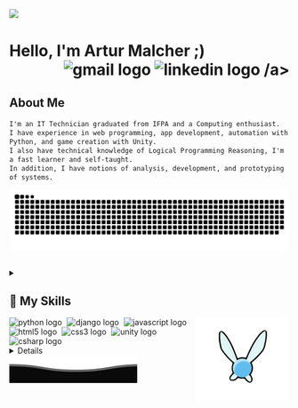 <img src="https://media.licdn.com/dms/image/D4E16AQEVFKjXBPJMcg/profile-displaybackgroundimage-shrink_350_1400/0/1706769157379?e=1718236800&v=beta&t=caw9z1Or64JVNw6wbtN5tXF4A1yu3WjC-G3hqnS9ni8"  />

<div align="left">
  <p> 
    <h1> Hello, I'm Artur Malcher ;)
      <div align="right">
        <a href="mailto:arturmatosmalcherdesousa@gmail.com" target="_blank" style="text-decoration: none;">
          <img src="https://img.shields.io/static/v1?message=Gmail&logo=gmail&label=&color=D14836&logoColor=white&labelColor=&style=for-the-badge" height="35" alt="gmail logo"  />
        </a>
        <a href="https://www.linkedin.com/in/arturmalcher" target="_blank" style="text-decoration: none;">
          <img src="https://img.shields.io/static/v1?message=LinkedIn&logo=linkedin&label=&color=0077B5&logoColor=white&labelColor=&style=for-the-badge" height="35" alt="linkedin logo"  />
        /a>
      </div>
    </h1> 
  </p>
</div>

## About Me
    I'm an IT Technician graduated from IFPA and a Computing enthusiast. 
    I have experience in web programming, app development, automation with Python, and game creation with Unity. 
    I also have technical knowledge of Logical Programming Reasoning, I'm a fast learner and self-taught. 
    In addition, I have notions of analysis, development, and prototyping of systems.
<div align="center">
  <img src="https://raw.githubusercontent.com/ArturMalcher/ArturMalcher/output/snake.svg" alt="Snake animation" />
</div>

## 

<details>
  <summary class="row"><h2> 🎲 My Skills </h2>
  <img align="right" height="150" src="images/giphy.gif"/>
  <div align="left">
    <img src="https://cdn.jsdelivr.net/gh/devicons/devicon/icons/python/python-original.svg" height="30" alt="python logo"  />
    <img width="1" />
    <img src="https://cdn.jsdelivr.net/gh/devicons/devicon/icons/django/django-plain.svg" height="30" alt="django logo"  />
    <img width="1" />
    <img src="https://cdn.jsdelivr.net/gh/devicons/devicon/icons/javascript/javascript-original.svg" height="30" alt="javascript logo"  />
    <img width="1" />
    <img src="https://cdn.jsdelivr.net/gh/devicons/devicon/icons/html5/html5-original.svg" height="30" alt="html5 logo"  />
    <img width="1" />
    <img src="https://cdn.jsdelivr.net/gh/devicons/devicon/icons/css3/css3-original.svg" height="30" alt="css3 logo"  />
    <img width="1" />
    <img src="https://cdn.jsdelivr.net/gh/devicons/devicon/icons/unity/unity-original.svg" height="30" alt="unity logo"  />
    <img width="1" />
    <img src="https://cdn.jsdelivr.net/gh/devicons/devicon/icons/csharp/csharp-original.svg" height="30" alt="csharp logo"  />
  </div>
  </summary>
  
  ###

    - Python 
    - Django framework 
    - Web Programming 
    - Game Creation with Unity 
    - Logical Programming Reasoning 
    - Analysis, Development, and Prototyping of Systems
    
</details>

<details>
  <summary><h2> 📊 My GitHub Statistics </h2></summary>
  <center>
  <p>
    <a href="https://github.com/ArturMalcher">
      <img loading="lazy" height="150em" src="https://github-readme-stats.vercel.app/api?username=ArturMalcher&show_icons=true&theme=transparent&hide_title=true&text_color=ffff&hide_border=true&include_all_commits=true&count_private=true"/>
      <img loading="lazy" height="150em" src="https://github-readme-stats.vercel.app/api/top-langs/?username=ArturMalcher&layout=compact&langs_count=7&theme=transparent&hide_title=true&text_color=ffff&hide_border=true"/>
    </a>
  </p>
  </center>
</details>

<img src="images/Bottom.svg" alt="Github Stats"/>
